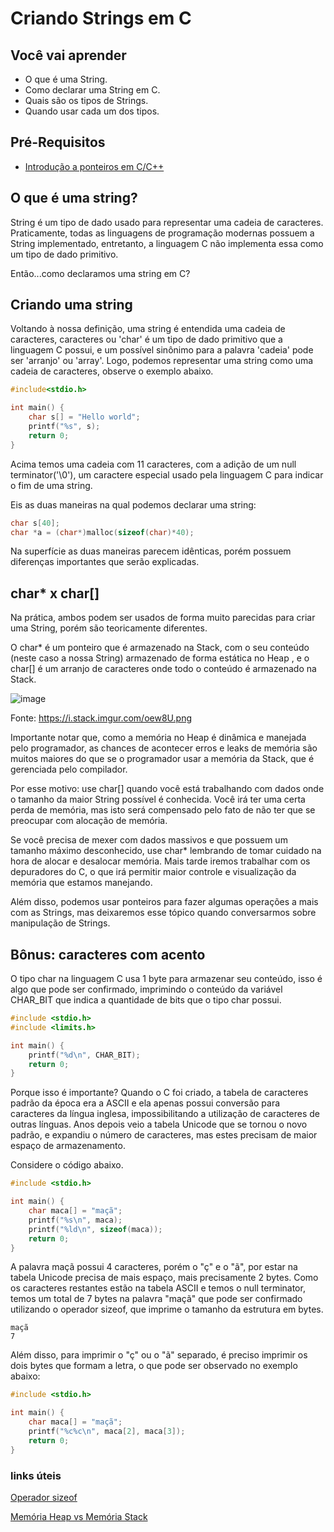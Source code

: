 # Criando Strings em C

## Você vai aprender

- O que é uma String.
- Como declarar uma String em C.
- Quais são os tipos de Strings.
- Quando usar cada um dos tipos.

## Pré-Requisitos

- [Introdução a ponteiros em C/C++](https://github.com/Programando-o-Mundo/Microfundamentos-AEDs2/blob/main/Ponteiro-e-aloca%C3%A7%C3%A3o-de-mem%C3%B3ria.md)

## O que é uma string?

String é um tipo de dado usado para representar uma cadeia de caracteres. Praticamente, todas
as linguagens de programação modernas possuem a String implementado, entretanto, a linguagem
C não implementa essa como um tipo de dado primitivo.

Então...como declaramos uma string em C?

## Criando uma string

Voltando à nossa definição, uma string é entendida uma cadeia de caracteres, caracteres ou 'char' é um
tipo de dado primitivo que a linguagem C possui, e um possível sinônimo para a palavra 'cadeia'
pode ser 'arranjo' ou 'array'. Logo, podemos representar uma string como uma cadeia de caracteres, observe o exemplo abaixo.

```c
#include<stdio.h>

int main() {
    char s[] = "Hello world";
    printf("%s", s);
    return 0;
}
```

Acima  temos uma cadeia com 11 caracteres, com a adição de um
null terminator('\0'), um caractere especial usado pela linguagem C para indicar o fim de uma string.

Eis as duas maneiras na qual podemos declarar uma string:
```c
char s[40];
char *a = (char*)malloc(sizeof(char)*40);
```

Na superfície as duas maneiras parecem idênticas, porém possuem diferenças importantes que serão explicadas.

## char* x char[]

Na prática, ambos podem ser usados de forma muito parecidas para criar uma String, porém são teoricamente diferentes.

O char* é um ponteiro que é armazenado na Stack, com o seu conteúdo (neste caso a nossa String)
armazenado de forma estática no Heap , e o char[] é um arranjo de caracteres onde todo o conteúdo é armazenado na Stack.

![image](https://user-images.githubusercontent.com/9157977/178162131-ea9e3bb4-b54c-4949-ae20-5e0c28761e99.png)

Fonte: https://i.stack.imgur.com/oew8U.png

Importante notar que, como a memória no Heap é dinâmica e manejada pelo programador,  as chances de acontecer erros e
leaks de memória são muitos maiores  do que se o programador usar a memória da Stack, que é gerenciada pelo compilador.

Por esse motivo: use char[] quando você está trabalhando com dados onde o tamanho da maior String possível é conhecida. Você irá
ter uma certa perda de memória, mas isto será compensado pelo fato de não ter que se preocupar com alocação de memória.

Se você precisa de mexer com dados massivos e que possuem um tamanho máximo desconhecido, use char* lembrando de tomar
cuidado na hora de alocar e desalocar memória. Mais tarde iremos trabalhar com os depuradores do C, o que irá permitir maior controle e
visualização da memória que estamos manejando.

Além disso, podemos usar ponteiros para fazer algumas operações a mais com as Strings, mas deixaremos esse tópico quando
conversarmos sobre manipulação de Strings.

## Bônus: caracteres com acento

O tipo char na linguagem C usa 1 byte para armazenar seu conteúdo, isso é algo que pode ser confirmado, imprimindo o
conteúdo da variável CHAR_BIT que indica a quantidade de bits que o tipo char possui.

```c
#include <stdio.h>
#include <limits.h>

int main() {
    printf("%d\n", CHAR_BIT);
    return 0;
}
```

Porque isso é importante? Quando o C foi criado, a tabela de caracteres padrão da época era a ASCII e ela apenas possui
conversão para caracteres da língua inglesa, impossibilitando a utilização de caracteres de outras línguas. Anos depois veio a
tabela Unicode que se tornou o novo padrão, e expandiu o número de caracteres, mas estes 
precisam de maior espaço de armazenamento.

Considere o código abaixo.
```c
#include <stdio.h>

int main() {
    char maca[] = "maçã";
    printf("%s\n", maca);
    printf("%ld\n", sizeof(maca));
    return 0;
}
```

A palavra maçã possui 4 caracteres, porém o "ç" e o "ã", por estar na tabela Unicode precisa de mais espaço, mais precisamente 2 bytes.
Como os caracteres restantes estão na tabela ASCII e temos o null terminator, temos um total de 7 bytes na palavra "maçã" que pode ser confirmado
utilizando o operador sizeof, que imprime o tamanho da estrutura em bytes.

```
maçã
7
```

Além disso, para imprimir o "ç" ou o "ã" separado, é preciso imprimir os dois bytes que formam a letra, o que pode ser
observado no exemplo abaixo:

```c
#include <stdio.h>

int main() {
    char maca[] = "maçã";
    printf("%c%c\n", maca[2], maca[3]);
    return 0;
}
```

### links úteis

[Operador sizeof](https://docs.microsoft.com/pt-br/cpp/c-language/sizeof-operator-c?view=msvc-170)

[Memória Heap vs Memória Stack](https://blog.pantuza.com/artigos/heap-vs-stack)


